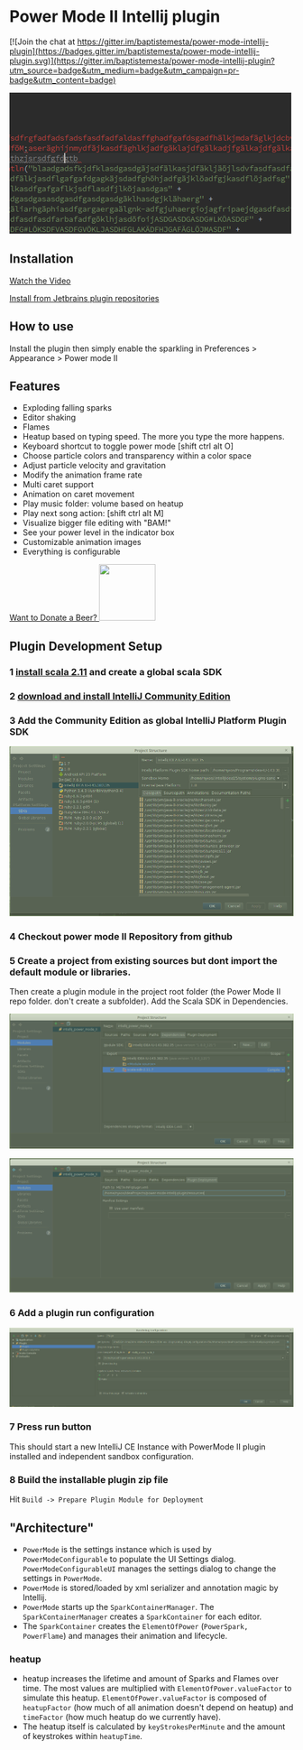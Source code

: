 Power Mode II Intellij plugin
======================

[![Join the chat at https://gitter.im/baptistemesta/power-mode-intellij-plugin](https://badges.gitter.im/baptistemesta/power-mode-intellij-plugin.svg)](https://gitter.im/baptistemesta/power-mode-intellij-plugin?utm_source=badge&utm_medium=badge&utm_campaign=pr-badge&utm_content=badge)



![Demo](/images/powerMode.gif)

Installation
--------------
[Watch the Video](https://www.youtube.com/watch?v=aIWs7YQ9aMs)

[Install from Jetbrains plugin repositories](https://plugins.jetbrains.com/plugin/8251)

How to use
---------

Install the plugin then simply enable the sparkling in Preferences > Appearance > Power mode II

## Features
<ul>
    <li>Exploding falling sparks</li>
    <li>Editor shaking</li>
    <li>Flames</li>
    <li>Heatup based on typing speed. The more you type the more happens.</li>
    <li>Keyboard shortcut to toggle power mode [shift ctrl alt O]</li>
    <li>Choose particle colors and transparency within a color space</li>
    <li>Adjust particle velocity and gravitation</li>
    <li>Modify the animation frame rate</li>
    <li>Multi caret support</li>
    <li>Animation on caret movement</li>
    <li>Play music folder: volume based on heatup</li>
    <li>Play next song action: [shift ctrl alt M]</li>
    <li>Visualize bigger file editing with "BAM!"</li>
    <li>See your power level in the indicator box</li>
    <li>Customizable animation images</li>
    <li>Everything is configurable</li>
</ul>

<a href="https://www.paypal.me/AlexanderThom">Want to Donate a Beer?
<img style="width:100px; height: 100px;" src="https://raw.githubusercontent.com/axaluss/power-mode-intellij-plugin/master/images/beer.png"/></a>

## Plugin Development Setup 
### 1 [install scala 2.11](https://www.scala-lang.org/download/) and create a global scala SDK
### 2 [download and install IntelliJ Community Edition](https://www.jetbrains.com/idea/download/)
### 3 Add the Community Edition as global IntelliJ Platform Plugin SDK
 ![Add the Community Edition as IntelliJ Platform Plugin SDK](/images/sdk1.png)
### 4 Checkout power mode II Repository from github
### 5 Create a project from existing sources but dont import the default module or libraries.
 Then create a plugin module in the project root folder (the Power Mode II repo folder. don't create a subfolder).
 Add the Scala SDK in Dependencies.
 
![create a plugin project](/images/plugin1.png)           

![create a plugin project](/images/plugin2.png)

### 6 Add a plugin run configuration
![Add a plugin run configuration](/images/run1.png)
### 7 Press run button

This should start a new IntelliJ CE Instance with PowerMode II plugin installed and independent sandbox configuration. 
 
### 8 Build the installable plugin zip file
 Hit `Build -> Prepare Plugin Module for Deployment`
 
## "Architecture"

* `PowerMode` is the settings instance which is used by `PowerModeConfigurable` to populate the UI Settings dialog.
                   `PowerModeConfigurableUI` manages the settings dialog to change the settings in `PowerMode`.
*  `PowerMode` is stored/loaded by xml serializer and annotation magic by Intellij.  
*  `PowerMode` starts up the `SparkContainerManager`. The `SparkContainerManager` creates a `SparkContainer` for each editor.
* The `SparkContainer` creates the `ElementOfPower` (`PowerSpark, PowerFlame`) and manages their animation and lifecycle. 

### heatup

* heatup increases the lifetime and amount of Sparks and Flames over time. The most values are multiplied with `ElementOfPower.valueFactor` to simulate this heatup.
`ElementOfPower.valueFactor` is composed of `heatupFactor` (how much of all animation doesn't depend on heatup) and `timeFactor` (how much heatup do we currently have).
* The heatup itself is calculated by `keyStrokesPerMinute` and the amount of keystrokes within `heatupTime`.
